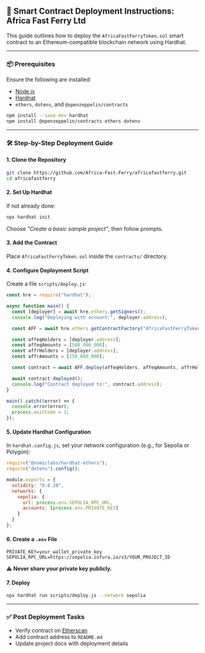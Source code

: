 
## 🚀 Smart Contract Deployment Instructions: Africa Fast Ferry Ltd

This guide outlines how to deploy the `AfricaFastFerryToken.sol` smart contract to an Ethereum-compatible blockchain network using Hardhat.

---

### 📦 Prerequisites

Ensure the following are installed:

- [Node.js](https://nodejs.org/)
- [Hardhat](https://hardhat.org/)
- `ethers`, `dotenv`, and `@openzeppelin/contracts`

```bash
npm install --save-dev hardhat
npm install @openzeppelin/contracts ethers dotenv
```

---

### 🛠️ Step-by-Step Deployment Guide

#### 1. **Clone the Repository**

```bash
git clone https://github.com/Africa-Fast-Ferry/africafastferry.git
cd africafastferry
```

#### 2. **Set Up Hardhat**

If not already done:

```bash
npx hardhat init
```

Choose *"Create a basic sample project"*, then follow prompts.

#### 3. **Add the Contract**

Place `AfricaFastFerryToken.sol` inside the `contracts/` directory.

#### 4. **Configure Deployment Script**

Create a file `scripts/deploy.js`:

```js
const hre = require("hardhat");

async function main() {
  const [deployer] = await hre.ethers.getSigners();
  console.log("Deploying with account:", deployer.address);

  const AFF = await hre.ethers.getContractFactory("AfricaFastFerryToken");

  const affeqHolders = [deployer.address];
  const affeqAmounts = [500_000_000];
  const affrHolders = [deployer.address];
  const affrAmounts = [250_000_000];

  const contract = await AFF.deploy(affeqHolders, affeqAmounts, affrHolders, affrAmounts);

  await contract.deployed();
  console.log("Contract deployed to:", contract.address);
}

main().catch((error) => {
  console.error(error);
  process.exitCode = 1;
});
```

#### 5. **Update Hardhat Configuration**

In `hardhat.config.js`, set your network configuration (e.g., for Sepolia or Polygon):

```js
require("@nomiclabs/hardhat-ethers");
require("dotenv").config();

module.exports = {
  solidity: "0.8.20",
  networks: {
    sepolia: {
      url: process.env.SEPOLIA_RPC_URL,
      accounts: [process.env.PRIVATE_KEY]
    }
  }
};
```

#### 6. **Create a `.env` File**

```
PRIVATE_KEY=your_wallet_private_key
SEPOLIA_RPC_URL=https://sepolia.infura.io/v3/YOUR_PROJECT_ID
```

⚠️ **Never share your private key publicly.**

#### 7. **Deploy**

```bash
npx hardhat run scripts/deploy.js --network sepolia
```

---

### ✅ Post Deployment Tasks

- Verify contract on [Etherscan](https://sepolia.etherscan.io/)
- Add contract address to `README.md`
- Update project docs with deployment details
